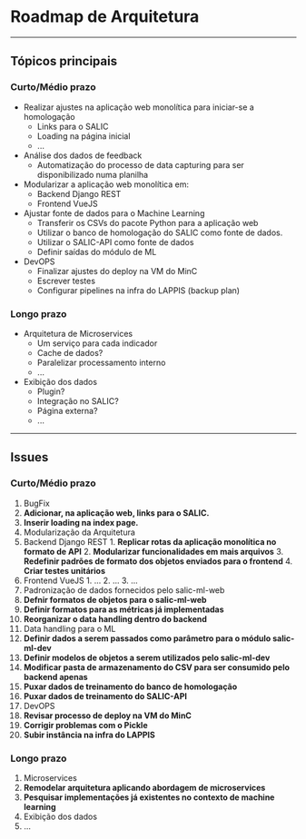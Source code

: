 # Roadmap de Arquitetura
-- --
## Tópicos principais
### Curto/Médio prazo
- Realizar ajustes na aplicação web monolítica para iniciar-se a homologação
  - Links para o SALIC
  - Loading na página inicial
  - ...
- Análise dos dados de feedback
  - Automatização do processo de data capturing para ser disponibilizado numa planilha
- Modularizar a aplicação web monolítica em:
  - Backend Django REST
  - Frontend VueJS
- Ajustar fonte de dados para o Machine Learning
  - Transferir os CSVs do pacote Python para a aplicação web
  - Utilizar o banco de homologação do SALIC como fonte de dados.
  - Utilizar o SALIC-API como fonte de dados
  - Definir saídas do módulo de ML
- DevOPS
  - Finalizar ajustes do deploy na VM do MinC
  - Escrever testes
  - Configurar pipelines na infra do LAPPIS (backup plan)

### Longo prazo
- Arquitetura de Microservices
  - Um serviço para cada indicador
  - Cache de dados?
  - Paralelizar processamento interno
  - ...
- Exibição dos dados
  - Plugin?
  - Integração no SALIC?
  - Página externa?
  - ...
-- --
## Issues

### Curto/Médio prazo

1. BugFix
  1. __Adicionar, na aplicação web, links para o SALIC.__
  2. __Inserir loading na index page.__
2. Modularização da Arquitetura
  1. Backend Django REST
    1. __Replicar rotas da aplicação monolítica no formato de API__
    2. __Modularizar funcionalidades em mais arquivos__
    3. __Redefinir padrões de formato dos objetos enviados para o frontend__
    4. __Criar testes unitários__
  2. Frontend VueJS
    1. ...
    2. ...
    3. ...
3. Padronização de dados fornecidos pelo salic-ml-web
  1. __Defnir formatos de objetos para o salic-ml-web__
  2. __Definir formatos para as métricas já implementadas__
  3. __Reorganizar o data handling dentro do backend__
4. Data handling para o ML
  1. __Definir dados a serem passados como parâmetro para o módulo salic-ml-dev__
  2. __Definir modelos de objetos a serem utilizados pelo salic-ml-dev__
  3. __Modificar pasta de armazenamento do CSV para ser consumido pelo backend apenas__
  4. __Puxar dados de treinamento do banco de homologação__
  5. __Puxar dados de treinamento do SALIC-API__
5. DevOPS
  1. __Revisar processo de deploy na VM do MinC__
  2. __Corrigir problemas com o Pickle__
  3. __Subir instância na infra do LAPPIS__

### Longo prazo

1. Microservices
  1. __Remodelar arquitetura aplicando abordagem de microservices__
  2. __Pesquisar implementações já existentes no contexto de machine learning__
2. Exibição dos dados
  1. ...
